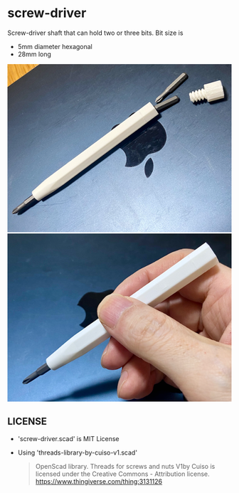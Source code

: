 # screw-driver

Screw-driver shaft that can hold two or three bits. 
Bit size is

- 5mm diameter hexagonal
- 28mm long

![screw-driver_00](images/IMG_1876.png)
![screw-driver_01](images/IMG_1877.png)

## LICENSE

- 'screw-driver.scad' is MIT License

- Using 'threads-library-by-cuiso-v1.scad'

  > OpenScad library. Threads for screws and nuts V1by Cuiso is licensed under the Creative Commons - Attribution license.
  > https://www.thingiverse.com/thing:3131126

  

